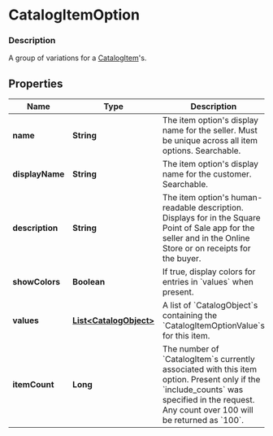 
# CatalogItemOption

### Description

A group of variations for a [CatalogItem](#type-catalogitem)'s.

## Properties
Name | Type | Description | Notes
------------ | ------------- | ------------- | -------------
**name** | **String** | The item option&#39;s display name for the seller. Must be unique across all item options. Searchable. |  [optional]
**displayName** | **String** | The item option&#39;s display name for the customer. Searchable. |  [optional]
**description** | **String** | The item option&#39;s human-readable description. Displays for in the Square Point of Sale app for the seller and in the Online Store or on receipts for the buyer. |  [optional]
**showColors** | **Boolean** | If true, display colors for entries in &#x60;values&#x60; when present. |  [optional]
**values** | [**List&lt;CatalogObject&gt;**](CatalogObject.md) | A list of &#x60;CatalogObject&#x60;s containing the &#x60;CatalogItemOptionValue&#x60;s for this item. |  [optional]
**itemCount** | **Long** | The number of &#x60;CatalogItem&#x60;s currently associated with this item option. Present only if the &#x60;include_counts&#x60; was specified in the request. Any count over 100 will be returned as &#x60;100&#x60;. |  [optional]



